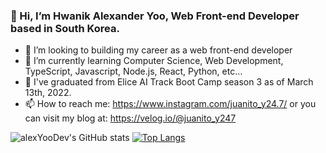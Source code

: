 ### 👋 Hi, I’m Hwanik Alexander Yoo, Web Front-end Developer based in South Korea.
- 👀 I’m looking to building my career as a web front-end developer
- 🌱 I’m currently learning Computer Science, Web Development, TypeScript, Javascript, Node.js, React, Python, etc...
- 💞️ I've graduated from Elice AI Track Boot Camp season 3 as of March 13th, 2022.
- 📫 How to reach me: https://www.instagram.com/juanito_y24.7/ or you can visit my blog at: https://velog.io/@juanito_y247

![alexYooDev's GitHub stats](https://github-readme-stats.vercel.app/api?username=alexYooDev&show_icons=true&theme=radical)
[![Top Langs](https://github-readme-stats.vercel.app/api/top-langs/?username=alexYooDev&layout=compact)](https://github.com/alexYooDev/github-readme-stats)


<!---
fm247/fm247 is a ✨ special ✨ repository because its `README.md` (this file) appears on your GitHub profile.
You can click the Preview link to take a look at your changes.
--->

